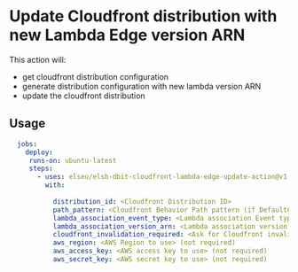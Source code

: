 # Update Cloudfront distribution with new Lambda Edge version ARN

This action will:
 - get cloudfront distribution configuration
 - generate distribution configuration with new lambda version ARN
 - update the cloudfront distribution
 
 ## Usage
 
```yaml
  jobs:
    deploy:
     runs-on: ubuntu-latest
     steps:
       - uses: elseu/elsb-dbit-cloudfront-lambda-edge-update-action@v1
         with:
          
           distribution_id: <Cloudfront Distribution ID>
           path_pattern: <Cloudfront Behavior Path pattern (if DefaultCacheBehaviour, set path_pattern to 'Default')>
           lambda_association_event_type: <Lambda association Event type>
           lambda_association_version_arn: <Lambda association version ARN>
           cloudfront_invalidation_required: <Ask for Cloudfront invalidation (true/false)>
           aws_region: <AWS Region to use> (not required)
           aws_access_key: <AWS access key to use> (not required)
           aws_secret_key: <AWS secret key to use> (not required)
```